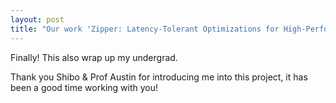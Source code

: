 ```yaml
---
layout: post
title: "Our work 'Zipper: Latency-Tolerant Optimizations for High-Performance Buses' has been accepted by ASP-DAC"
---
```


Finally! This also wrap up my undergrad. 

Thank you Shibo & Prof Austin for introducing me into this project, it has been a good time working with you!
